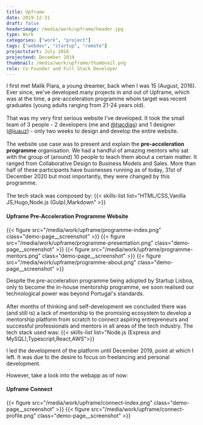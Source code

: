 ```yaml
---
title: Upframe
date: 2019-12-31
draft: false
headerimage: /media/work/upframe/header.jpg
type: Work
categories: ["work", "project"]
tags: ["webdev", "startup", "remote"]
projectstart: July 2016
projectend: December 2019
thumbnail: /media/work/upframe/thumbnail.png
role: Co-Founder and Full Stack Developer
---
```


I first met Malik Piara, a young dreamer, back when I was 15 (August, 2016). Ever since, we've developed many projects in and out of Upframe, which was at the time, a pre-acceleration programme whom target was recent graduates (young adults ranging from 21-24 years old).
\
\
That was my very first serious website I've developed. It took the small team of 3 people - 2 developers (me and [@hacdias](https://hacdias.com)) and 1 designer ([@juauz](https://juauz.com)) - only two weeks to design and develop the entire website.
\
\
The website use case was to present and explain the **pre-acceleration programme** organisation. We had a handful of amazing mentors who sat with the group of (around) 10 people to teach them about a certain matter. It ranged from Collaborative Design to Business Models and Sales. More than half of these participants have businesses running as of today, 31st of December 2020 but most importantly, they were changed by this programme.
\
\
The tech stack was composed by:
{{< skills-list list="HTML/CSS,Vanilla JS,Hugo,Node.js (Gulp),Markdown" >}}

#### Upframe Pre-Acceleration Programme Website

{{< figure src="/media/work/upframe/programme-index.png" class="demo-page__screenshot" >}}
{{< figure src="/media/work/upframe/programme-presentation.png" class="demo-page__screenshot" >}}
{{< figure src="/media/work/upframe/programme-mentors.png" class="demo-page__screenshot" >}}
{{< figure src="/media/work/upframe/programme-about.png" class="demo-page__screenshot" >}}

Despite the pre-acceleration programme being adopted by Startup Lisboa, only to become the in-house mentorship programme, we soon realised our technological power was beyond Portugal's standards.
\
\
After months of thinking and self-development we concluded there was (and still is) a lack of mentorship to the promising ecosystem to develop a mentorship platform from scratch to connect aspiring entrepreneurs and successful professionals and mentors in all areas of the tech industry. The tech stack used was:
{{< skills-list list="Node.js (Express and MySQL),Typescript,React,AWS">}}

I led the development of the platform until December 2019, point at which I left. It was due to the desire to focus on freelancing and personal development.

However, take a look into the webapp as of now:

#### Upframe Connect

{{< figure src="/media/work/upframe/connect-index.png" class="demo-page__screenshot" >}}
{{< figure src="/media/work/upframe/connect-profile.png" class="demo-page__screenshot" >}}
